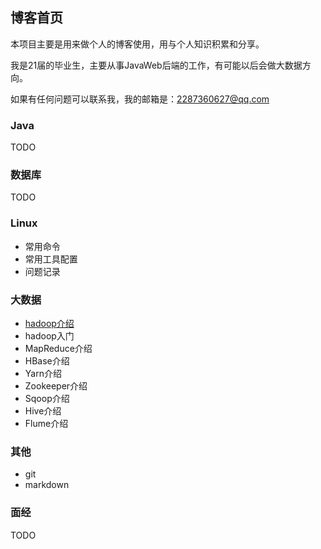 ## 博客首页

本项目主要是用来做个人的博客使用，用与个人知识积累和分享。

我是21届的毕业生，主要从事JavaWeb后端的工作，有可能以后会做大数据方向。

如果有任何问题可以联系我，我的邮箱是：2287360627@qq.com

### Java

TODO

### 数据库

TODO

### Linux

- 常用命令
- 常用工具配置
- 问题记录

### 大数据

- [hadoop介绍](https://github.com/youcai922/youcai922.github.io/blob/main/04.BigData/01-0Hadoop%E4%BB%8B%E7%BB%8D.md)
- hadoop入门
- MapReduce介绍
- HBase介绍
- Yarn介绍
- Zookeeper介绍
- Sqoop介绍
- Hive介绍
- Flume介绍

### 其他

- git
- markdown

### 面经

TODO

